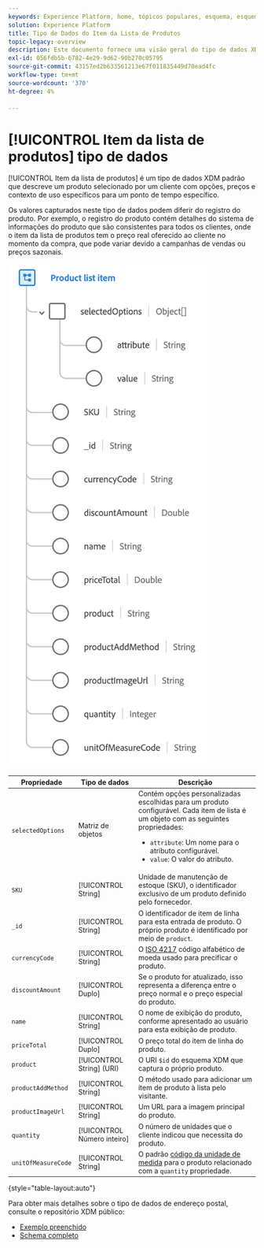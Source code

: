 ```yaml
---
keywords: Experience Platform, home, tópicos populares, esquema, esquema, XDM, campos, esquemas, esquemas, endereço, xdm:endereço, tipo de dados, tipo de dados, tipo de dados;
solution: Experience Platform
title: Tipo de Dados do Item da Lista de Produtos
topic-legacy: overview
description: Este documento fornece uma visão geral do tipo de dados XDM do item da lista de produtos.
exl-id: 056fdb5b-6782-4e29-9d62-90b270c05795
source-git-commit: 43157ed2b633561213e67f011835449d70ead4fc
workflow-type: tm+mt
source-wordcount: '370'
ht-degree: 4%

---
```


# [!UICONTROL Item da lista de produtos] tipo de dados

[!UICONTROL Item da lista de produtos] é um tipo de dados XDM padrão que descreve um produto selecionado por um cliente com opções, preços e contexto de uso específicos para um ponto de tempo específico.

Os valores capturados neste tipo de dados podem diferir do registro do produto. Por exemplo, o registro do produto contém detalhes do sistema de informações do produto que são consistentes para todos os clientes, onde o item da lista de produtos tem o preço real oferecido ao cliente no momento da compra, que pode variar devido a campanhas de vendas ou preços sazonais.

![](../images/data-types/product-list-item.png)

| Propriedade | Tipo de dados | Descrição |
| --- | --- | --- |
| `selectedOptions` | Matriz de objetos | Contém opções personalizadas escolhidas para um produto configurável. Cada item de lista é um objeto com as seguintes propriedades:<ul><li>`attribute`: Um nome para o atributo configurável.</li><li>`value`: O valor do atributo.</li></ul> |
| `SKU` | [!UICONTROL String] | Unidade de manutenção de estoque (SKU), o identificador exclusivo de um produto definido pelo fornecedor. |
| `_id` | [!UICONTROL String] | O identificador de item de linha para esta entrada de produto. O próprio produto é identificado por meio de `product`. |
| `currencyCode` | [!UICONTROL String] | O [ISO 4217](https://www.iso.org/iso-4217-currency-codes.html) código alfabético de moeda usado para precificar o produto. |
| `discountAmount` | [!UICONTROL Duplo] | Se o produto for atualizado, isso representa a diferença entre o preço normal e o preço especial do produto. |
| `name` | [!UICONTROL String] | O nome de exibição do produto, conforme apresentado ao usuário para esta exibição de produto. |
| `priceTotal` | [!UICONTROL Duplo] | O preço total do item de linha do produto. |
| `product` | [!UICONTROL String] (URI) | O URI `$id` do esquema XDM que captura o próprio produto. |
| `productAddMethod` | [!UICONTROL String] | O método usado para adicionar um item de produto à lista pelo visitante. |
| `productImageUrl` | [!UICONTROL String] | Um URL para a imagem principal do produto. |
| `quantity` | [!UICONTROL Número inteiro] | O número de unidades que o cliente indicou que necessita do produto. |
| `unitOfMeasureCode` | [!UICONTROL String] | O padrão [código da unidade de medida](https://ucum.org/ucum) para o produto relacionado com a `quantity` propriedade. |

{style=&quot;table-layout:auto&quot;}

Para obter mais detalhes sobre o tipo de dados de endereço postal, consulte o repositório XDM público:

* [Exemplo preenchido](https://github.com/adobe/xdm/blob/master/components/datatypes/productlistitem.example.1.json)
* [Schema completo](https://github.com/adobe/xdm/blob/master/components/datatypes/productlistitem.schema.json)

